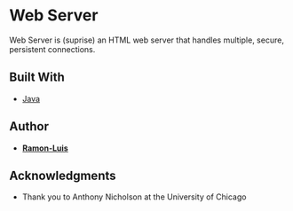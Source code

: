 # Web Server

Web Server is (suprise) an HTML web server that handles multiple, secure, persistent connections.

## Built With

* [Java](http://www.oracle.com/technetwork/java/javase/downloads/jre8-downloads-2133155.html)

## Author

* [**Ramon-Luis**](https://github.com/ramon-luis)

## Acknowledgments

* Thank you to Anthony Nicholson at the University of Chicago